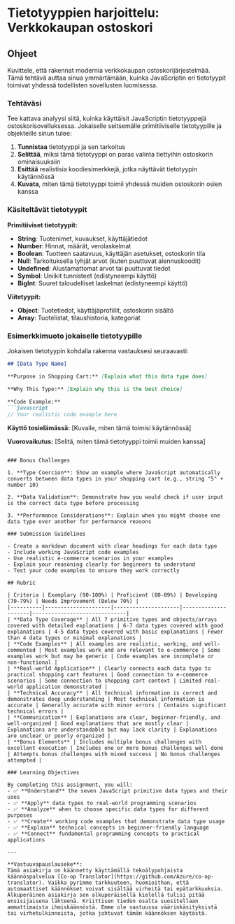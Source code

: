 <!--
CO_OP_TRANSLATOR_METADATA:
{
  "original_hash": "6fd645e97c48cd5eb5a3d290815ec8b5",
  "translation_date": "2025-10-23T00:13:06+00:00",
  "source_file": "2-js-basics/1-data-types/assignment.md",
  "language_code": "fi"
}
-->
# Tietotyyppien harjoittelu: Verkkokaupan ostoskori

## Ohjeet

Kuvittele, että rakennat modernia verkkokaupan ostoskorijärjestelmää. Tämä tehtävä auttaa sinua ymmärtämään, kuinka JavaScriptin eri tietotyypit toimivat yhdessä todellisten sovellusten luomisessa.

### Tehtäväsi

Tee kattava analyysi siitä, kuinka käyttäisit JavaScriptin tietotyyppejä ostoskorisovelluksessa. Jokaiselle seitsemälle primitiiviselle tietotyypille ja objekteille sinun tulee:

1. **Tunnistaa** tietotyyppi ja sen tarkoitus
2. **Selittää**, miksi tämä tietotyyppi on paras valinta tiettyihin ostoskorin ominaisuuksiin
3. **Esittää** realistisia koodiesimerkkejä, jotka näyttävät tietotyypin käytännössä
4. **Kuvata**, miten tämä tietotyyppi toimii yhdessä muiden ostoskorin osien kanssa

### Käsiteltävät tietotyypit

**Primitiiviset tietotyypit:**
- **String**: Tuotenimet, kuvaukset, käyttäjätiedot
- **Number**: Hinnat, määrät, verolaskelmat
- **Boolean**: Tuotteen saatavuus, käyttäjän asetukset, ostoskorin tila
- **Null**: Tarkoituksella tyhjät arvot (kuten puuttuvat alennuskoodit)
- **Undefined**: Alustamattomat arvot tai puuttuvat tiedot
- **Symbol**: Uniikit tunnisteet (edistyneempi käyttö)
- **BigInt**: Suuret taloudelliset laskelmat (edistyneempi käyttö)

**Viitetyypit:**
- **Object**: Tuotetiedot, käyttäjäprofiilit, ostoskorin sisältö
- **Array**: Tuotelistat, tilaushistoria, kategoriat

### Esimerkkimuoto jokaiselle tietotyypille

Jokaisen tietotyypin kohdalla rakenna vastauksesi seuraavasti:

```markdown
## [Data Type Name]

**Purpose in Shopping Cart:** [Explain what this data type does]

**Why This Type:** [Explain why this is the best choice]

**Code Example:**
```javascript
// Your realistic code example here
```

**Käyttö tosielämässä:** [Kuvaile, miten tämä toimisi käytännössä]

**Vuorovaikutus:** [Selitä, miten tämä tietotyyppi toimii muiden kanssa]
```

### Bonus Challenges

1. **Type Coercion**: Show an example where JavaScript automatically converts between data types in your shopping cart (e.g., string "5" + number 10)

2. **Data Validation**: Demonstrate how you would check if user input is the correct data type before processing

3. **Performance Considerations**: Explain when you might choose one data type over another for performance reasons

### Submission Guidelines

- Create a markdown document with clear headings for each data type
- Include working JavaScript code examples
- Use realistic e-commerce scenarios in your examples
- Explain your reasoning clearly for beginners to understand
- Test your code examples to ensure they work correctly

## Rubric

| Criteria | Exemplary (90-100%) | Proficient (80-89%) | Developing (70-79%) | Needs Improvement (Below 70%) |
|----------|---------------------|---------------------|---------------------|------------------------------|
| **Data Type Coverage** | All 7 primitive types and objects/arrays covered with detailed explanations | 6-7 data types covered with good explanations | 4-5 data types covered with basic explanations | Fewer than 4 data types or minimal explanations |
| **Code Examples** | All examples are realistic, working, and well-commented | Most examples work and are relevant to e-commerce | Some examples work but may be generic | Code examples are incomplete or non-functional |
| **Real-world Application** | Clearly connects each data type to practical shopping cart features | Good connection to e-commerce scenarios | Some connection to shopping cart context | Limited real-world application demonstrated |
| **Technical Accuracy** | All technical information is correct and demonstrates deep understanding | Most technical information is accurate | Generally accurate with minor errors | Contains significant technical errors |
| **Communication** | Explanations are clear, beginner-friendly, and well-organized | Good explanations that are mostly clear | Explanations are understandable but may lack clarity | Explanations are unclear or poorly organized |
| **Bonus Elements** | Includes multiple bonus challenges with excellent execution | Includes one or more bonus challenges well done | Attempts bonus challenges with mixed success | No bonus challenges attempted |

### Learning Objectives

By completing this assignment, you will:
- ✅ **Understand** the seven JavaScript primitive data types and their uses
- ✅ **Apply** data types to real-world programming scenarios
- ✅ **Analyze** when to choose specific data types for different purposes
- ✅ **Create** working code examples that demonstrate data type usage
- ✅ **Explain** technical concepts in beginner-friendly language
- ✅ **Connect** fundamental programming concepts to practical applications

---

**Vastuuvapauslauseke**:  
Tämä asiakirja on käännetty käyttämällä tekoälypohjaista käännöspalvelua [Co-op Translator](https://github.com/Azure/co-op-translator). Vaikka pyrimme tarkkuuteen, huomioithan, että automaattiset käännökset voivat sisältää virheitä tai epätarkkuuksia. Alkuperäinen asiakirja sen alkuperäisellä kielellä tulisi pitää ensisijaisena lähteenä. Kriittisen tiedon osalta suositellaan ammattimaista ihmiskäännöstä. Emme ole vastuussa väärinkäsityksistä tai virhetulkinnoista, jotka johtuvat tämän käännöksen käytöstä.